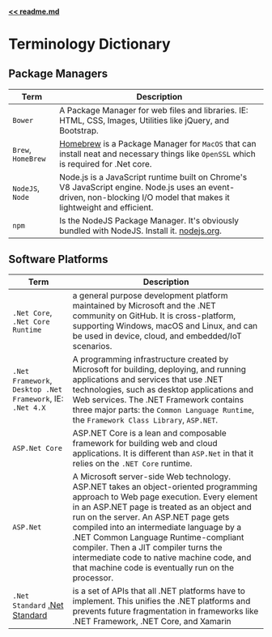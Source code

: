 #### [<< readme.md](../README.md) 
# Terminology Dictionary

## Package Managers

Term | Description
--- | ---
`Bower` | A Package Manager for web files and libraries. IE: HTML, CSS, Images, Utilities like jQuery, and Bootstrap.
`Brew`, `HomeBrew` | [Homebrew](http://brew.sh) is a Package Manager for `MacOS` that can install neat and necessary things like `OpenSSL` which is required for .Net core.
`NodeJS`, `Node` | Node.js is a JavaScript runtime built on Chrome's V8 JavaScript engine. Node.js uses an event-driven, non-blocking I/O model that makes it lightweight and efficient.
`npm` | Is the NodeJS Package Manager. It's obviously bundled with NodeJS. Install it. [nodejs.org](https://nodejs.org).

## Software Platforms

Term | Description
------ | ---
`.Net Core`, `.Net Core Runtime` | a general purpose development platform maintained by Microsoft and the .NET community on GitHub. It is cross-platform, supporting Windows, macOS and Linux, and can be used in device, cloud, and embedded/IoT scenarios.
`.Net Framework`, `Desktop .Net Framework`, IE: `.Net 4.X` | A programming infrastructure created by Microsoft for building, deploying, and running applications and services that use .NET technologies, such as desktop applications and Web services. The .NET Framework contains three major parts: the `Common Language Runtime`, the `Framework Class Library`, `ASP.NET`.
`ASP.Net Core` | ASP.NET Core is a lean and composable framework for building web and cloud applications. It is different than `ASP.Net` in that it relies on the `.NET Core` runtime.
`ASP.Net` | A Microsoft server-side Web technology. ASP.NET takes an object-oriented programming approach to Web page execution. Every element in an ASP.NET page is treated as an object and run on the server. An ASP.NET page gets compiled into an intermediate language by a .NET Common Language Runtime-compliant compiler. Then a JIT compiler turns the intermediate code to native machine code, and that machine code is eventually run on the processor.
`.Net Standard` [.Net Standard](https://blogs.msdn.microsoft.com/dotnet/2016/09/26/introducing-net-standard/) | is a set of APIs that all .NET platforms have to implement. This unifies the .NET platforms and prevents future fragmentation in frameworks like .NET Framework, .NET Core, and Xamarin